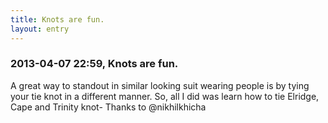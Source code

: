 ```yaml
---
title: Knots are fun.
layout: entry
---
```

### 2013-04-07 22:59, Knots are fun. 

A great way to standout in similar looking suit wearing people is by tying your tie knot in a different manner. So, all I did was learn how to tie Elridge, Cape and Trinity knot- Thanks to @nikhilkhicha 
